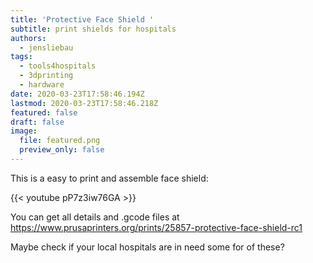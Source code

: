 ```yaml
---
title: 'Protective Face Shield '
subtitle: print shields for hospitals
authors:
  - jensliebau
tags:
  - tools4hospitals
  - 3dprinting
  - hardware
date: 2020-03-23T17:58:46.194Z
lastmod: 2020-03-23T17:58:46.218Z
featured: false
draft: false
image:
  file: featured.png
  preview_only: false
---
```

This is a easy to print and assemble face shield:

{{< youtube pP7z3iw76GA >}}

You can get all details and .gcode files at <https://www.prusaprinters.org/prints/25857-protective-face-shield-rc1>

Maybe check if your local hospitals are in need some for of these?